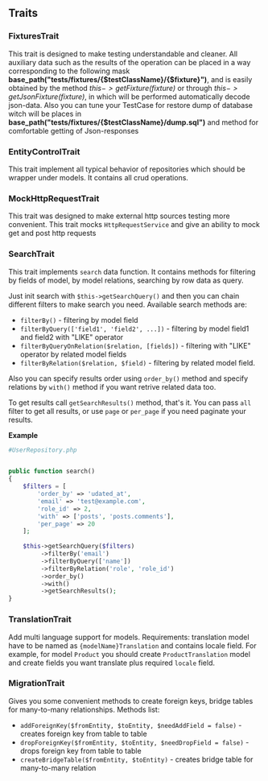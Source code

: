 ## Traits

### FixturesTrait
This trait is designed to make testing understandable and cleaner.
All auxiliary data such as the results of the operation can be placed in a way corresponding 
to the following mask **base_path("tests/fixtures/{$testClassName}/{$fixture}")**, 
and is easily obtained by the method *$this->getFixture($fixture)* or through *$this->getJsonFixture($fixture)*, 
in which will be performed automatically decode json-data.
Also you can tune your TestCase for restore dump of database witch will be places in 
**base_path("tests/fixtures/{$testClassName}/dump.sql")** and method for comfortable getting of Json-responses

### EntityControlTrait
This trait implement all typical behavior of repositories which should be wrapper under models. It contains all crud 
operations. 

### MockHttpRequestTrait

This trait was designed to make external http sources testing more convenient. This trait 
mocks `HttpRequestService` and give an ability to mock get and post http requests

### SearchTrait

This trait implements `search` data function. It contains methods for filtering by fields of model,
by model relations, searching by row data as query.

Just init search with `$this->getSearchQuery()` and then you can chain different filters to make
search you need. Available search methods are:
* `filterBy()` - filtering by model field
* `filterByQuery(['field1', 'field2', ...])` - filtering by model field1 and field2 with "LIKE" operator
* `filterByQueryOnRelation($relation, [fields])` - filtering with "LIKE" operator by related model fields
* `filterByRelation($relation, $field)` - filtering by related model field.

Also you can specify results order using `order_by()` method and specify relations by `with()`
method if you want retrive related data too.

To get results call `getSearchResults()` method, that's it. You can pass `all` filter to get all results, or use
`page` or `per_page` if you need paginate your results.

**Example**
```php
#UserRepository.php


public function search()
{
    $filters = [
        'order_by' => 'udated_at',
        'email' => 'test@example.com',
        'role_id' => 2,
        'with' => ['posts', 'posts.comments'],
        'per_page' => 20
    ];
    
    $this->getSearchQuery($filters)
         ->filterBy('email')
         ->filterByQuery(['name'])
         ->filterByRelation('role', 'role_id')
         ->order_by()
         ->with()
         ->getSearchResults();
}
```

### TranslationTrait

Add multi language support for models.
Requirements: translation model have to be named as `{modelName}Translation` and contains locale field.
For example, for model `Product` you should create `ProductTranslation` model and create fields you want translate plus required `locale` field.

### MigrationTrait

Gives you some convenient methods to create foreign keys, bridge tables for many-to-many relationships.
Methods list: 
* `addForeignKey($fromEntity, $toEntity, $needAddField = false)` - creates foreign key from table to table
* `dropForeignKey($fromEntity, $toEntity, $needDropField = false)` - drops foreign key from table to table
* `createBridgeTable($fromEntity, $toEntity)` - creates bridge table for many-to-many relation
